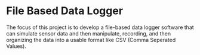 # File Based Data Logger

The focus of this project is to develop a file-based data logger software that can simulate sensor data and then manipulate, recording, and then organizing the data into a usable format like CSV (Comma Seperated Values).
